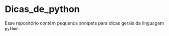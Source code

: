 # Dicas_de_python

Esse repositório contém pequenos snnipets para dicas gerais da linguagem `python`.
